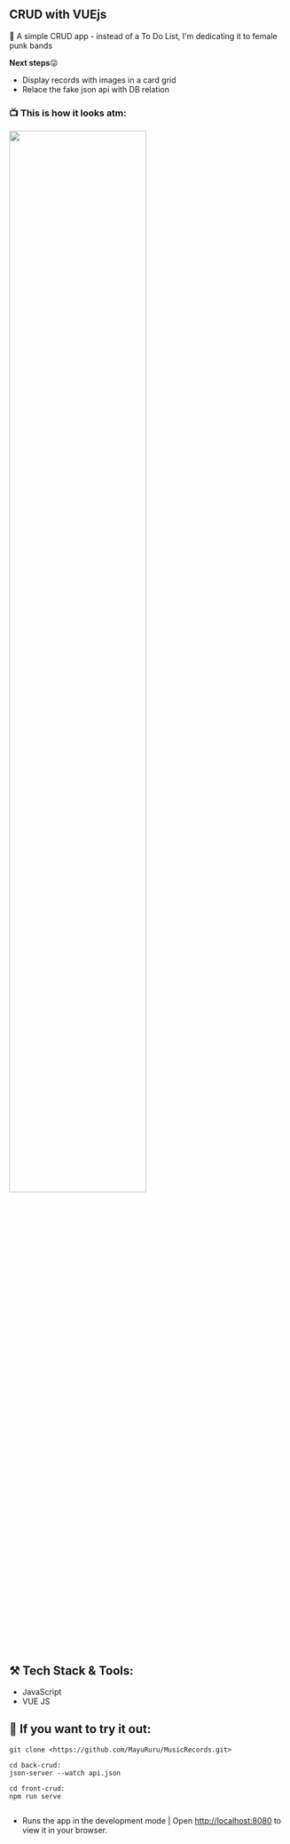 ## CRUD with VUEjs

🎸 A simple CRUD app - instead of a To Do List, I'm dedicating it to female punk bands

**Next steps**😜

- Display records with images in a card grid
- Relace the fake json api with DB relation

### 📺 This is how it looks atm:

<img src="[https://user-images.githubusercontent.com/92175898/157094825-8a89b845-4566-42bd-b6f1-dacd9f9b894d.png](https://user-images.githubusercontent.com/92175898/156184196-971029a6-90bb-4b89-b324-7a8327a0b451.png)" width=70%>

## ⚒️ Tech Stack & Tools:

- JavaScript
- VUE JS

## 📌 If you want to try it out:

```
git clone <https://github.com/MayuRuru/MusicRecords.git>

cd back-crud:
json-server --watch api.json

cd front-crud:
npm run serve


```

- Runs the app in the development mode | Open [http://localhost:8080](http://localhost:8080/) to view it in your browser.
